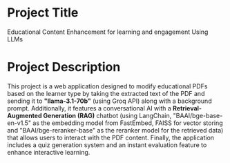 # Project Title
Educational Content Enhancement for learning and engagement Using LLMs

# Project Description 
This project is a web application designed to modify educational PDFs based on the learner type by taking the extracted text of the PDF and sending it to **"llama-3.1-70b"** (using Groq API) along with a background prompt. Additionally, it features a conversational AI with a **Retrieval-Augmented Generation (RAG)** chatbot (using LangChain, "BAAI/bge-base-en-v1.5" as the embedding model from FastEmbed, FAISS for vector storing and "BAAI/bge-reranker-base" as the reranker model for the retrieved data) that allows users to interact with the PDF content. Finally, the application includes a quiz generation system and an instant evaluation feature to enhance interactive learning.





